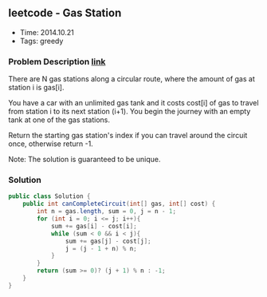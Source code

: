 ## leetcode - Gas Station
- Time: 2014.10.21
- Tags: greedy

### Problem Description [link][1]
There are N gas stations along a circular route, where the amount of gas at station i is gas[i].

You have a car with an unlimited gas tank and it costs cost[i] of gas to travel from station i to its next station (i+1). You begin the journey with an empty tank at one of the gas stations.

Return the starting gas station's index if you can travel around the circuit once, otherwise return -1.

Note:
The solution is guaranteed to be unique.

### Solution
```java
public class Solution {
    public int canCompleteCircuit(int[] gas, int[] cost) {
        int n = gas.length, sum = 0, j = n - 1;
        for (int i = 0; i <= j; i++){
            sum += gas[i] - cost[i];
            while (sum < 0 && i < j){
                sum += gas[j] - cost[j];
                j = (j - 1 + n) % n;
            }
        }
        return (sum >= 0)? (j + 1) % n : -1;
    }
}
```

[1]: https://oj.leetcode.com/problems/gas-station/ "gas-station"

